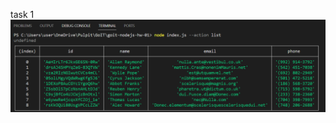task 1
![1](https://github.com/wielembe/goit-nodejs-hw-01/blob/main/screenshots/1%20table.png?raw=true)
